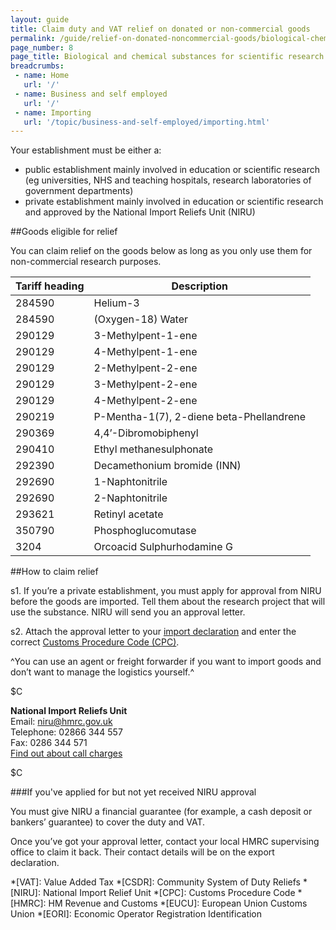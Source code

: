```yaml
---
layout: guide
title: Claim duty and VAT relief on donated or non-commercial goods
permalink: /guide/relief-on-donated-noncommercial-goods/biological-chemical-substances-scientific-research.html
page_number: 8
page_title: Biological and chemical substances for scientific research
breadcrumbs:
 - name: Home
   url: '/'
 - name: Business and self employed
   url: '/'
 - name: Importing
   url: '/topic/business-and-self-employed/importing.html'   
---
```


Your establishment must be either a: 

- public establishment mainly involved in education or scientific research (eg universities, NHS and teaching hospitals, research laboratories of government departments)
- private establishment mainly involved in education or scientific research and approved by the National Import Reliefs Unit (NIRU)

##Goods eligible for relief

You can claim relief on the goods below as long as you only use them for non-commercial research purposes.

Tariff heading | Description
-|-
284590 | Helium-3
284590 | (Oxygen-18) Water
290129 | 3-Methylpent-1-ene
290129 | 4-Methylpent-1-ene
290129 | 2-Methylpent-2-ene
290129 | 3-Methylpent-2-ene
290129 | 4-Methylpent-2-ene
290219 | P-Mentha-1(7), 2-diene beta-Phellandrene
290369 | 4,4’-Dibromobiphenyl
290410 | Ethyl methanesulphonate
292390 | Decamethonium bromide (INN)
292690 | 1-Naphtonitrile
292690 | 2-Naphtonitrile
293621 | Retinyl acetate
350790 | Phosphoglucomutase
3204 | Orcoacid Sulphurhodamine G

##How to claim relief

s1. If you’re a private establishment, you must apply for approval from NIRU before the goods are imported. Tell them about the research project that will use the substance. NIRU will send you an approval letter.

s2. Attach the approval letter to your [import declaration](/guide/import-goods-outside-eu/overview.html) and enter the correct [Customs Procedure Code (CPC)](/start/trade-tariff.html). 

^You can use an agent or freight forwarder if you want to import goods and don’t want to manage the logistics yourself.^

$C

**National Import Reliefs Unit**   
Email: <niru@hmrc.gov.uk>    
Telephone: 02866 344 557    
Fax: 0286 344 571   
[Find out about call charges](/call-charges.gov.uk)  

$C

###If you've applied for but not yet received NIRU approval

You must give NIRU a financial guarantee (for example, a cash deposit or bankers’ guarantee) to cover the duty and VAT. 
  
Once you’ve got your approval letter, contact your local HMRC supervising office to claim it back. Their contact details will be on the export declaration.  

*[VAT]: Value Added Tax
*[CSDR]: Community System of Duty Reliefs
*[NIRU]: National Import Relief Unit
*[CPC]: Customs Procedure Code
*[HMRC]: HM Revenue and Customs
*[EUCU]: European Union Customs Union
*[EORI]: Economic Operator Registration Identification
